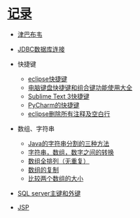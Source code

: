 [记录](https://github.com/sunnyandgood/MyBlog/issues)
====================================================
* [津巴布韦](https://github.com/sunnyandgood/MyBlog/issues/4)
* [JDBC数据库连接](https://github.com/sunnyandgood/MyBlog/blob/master/Dao.java)
* 快捷键
  * [eclipse快捷键](https://github.com/sunnyandgood/MyBlog/blob/master/eclipse%E5%BF%AB%E6%8D%B7%E9%94%AE.txt)
  * [电脑键盘快捷键和组合键功能使用大全](https://github.com/sunnyandgood/MyBlog/blob/master/%E7%94%B5%E8%84%91%E9%94%AE%E7%9B%98%E5%BF%AB%E6%8D%B7%E9%94%AE%E5%92%8C%E7%BB%84%E5%90%88%E9%94%AE%E5%8A%9F%E8%83%BD%E4%BD%BF%E7%94%A8%E5%A4%A7%E5%85%A8)
  * [Sublime Text 3快捷键](https://github.com/sunnyandgood/MyBlog/blob/master/Sublime%20Text%203%20%E5%BF%AB%E6%8D%B7%E9%94%AE.txt)
  * [PyCharm的快捷键](https://github.com/sunnyandgood/MyBlog/blob/master/PyCharm%E7%9A%84%E5%BF%AB%E6%8D%B7%E9%94%AE.txt)
  * [eclipse删除所有注释及空白行](https://github.com/sunnyandgood/MyBlog/issues/2)
  
* 数组、字符串
  * [Java的字符串分割的三种方法](https://github.com/sunnyandgood/MyBlog/issues/3)
  * [字符串，数组，数字之间的转换](https://github.com/sunnyandgood/MyBlog/issues/5)
  * [数组全排列（无重复）](https://github.com/sunnyandgood/MyBlog/issues/6)
  * [数组的复制 ](https://github.com/sunnyandgood/MyBlog/issues/8)
  * [比较两个数组的大小](https://github.com/sunnyandgood/MyBlog/issues/9)


* [SQL server主键和外键](https://github.com/sunnyandgood/MyBlog/blob/master/SQL%20server%E4%B8%BB%E9%94%AE%E5%92%8C%E5%A4%96%E9%94%AE%20.pdf)
* [JSP](https://github.com/sunnyandgood/MyBlog/issues/10)
